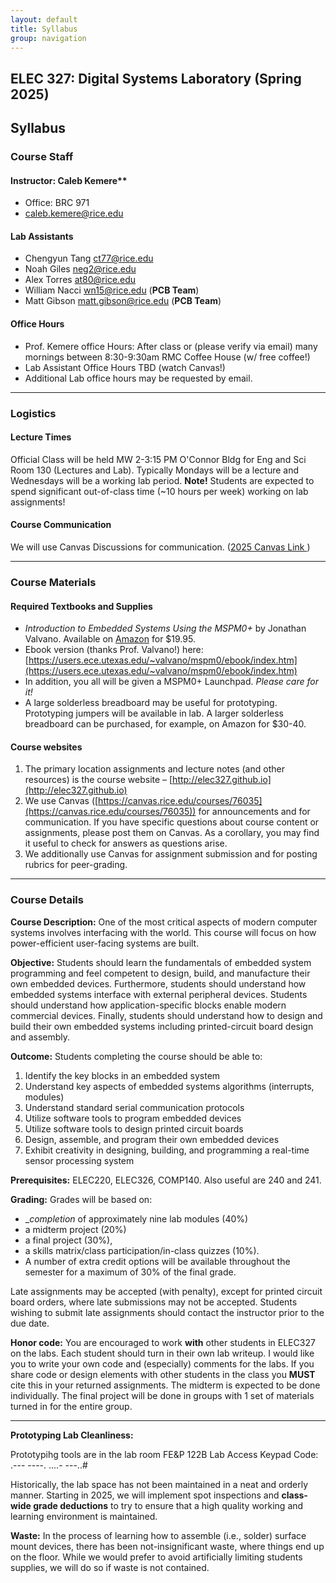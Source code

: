 ```yaml
---
layout: default
title: Syllabus
group: navigation
---
```


## ELEC 327: Digital Systems Laboratory (Spring 2025)

## Syllabus

### Course Staff

#### Instructor: Caleb Kemere**  
  + Office: BRC 971
  + [caleb.kemere@rice.edu](mailto:caleb.kemere@rice.edu)


#### Lab Assistants
  - Chengyun Tang [ct77@rice.edu](mailto:ct77@rice.edu)
  - Noah Giles [neg2@rice.edu](mailto:neg2@rice.edu)
  - Alex Torres [at80@rice.edu](mailto:at80@rice.edu)
  - William Nacci [wn15@rice.edu](mailto:wn15@rice.edu) (**PCB Team**)
  - Matt Gibson [matt.gibson@rice.edu](mailto:matt.gibson@rice.edu) (**PCB Team**)

#### Office Hours
  - Prof. Kemere office Hours: After class or (please verify via email) many mornings between 8:30-9:30am RMC Coffee House (w/ free coffee!)
  - Lab Assistant Office Hours TBD (watch Canvas!)
  - Additional Lab office hours may be requested by email.

---
### Logistics

#### Lecture Times
Official Class will be held  MW 2-3:15 PM O'Connor Bldg for Eng and Sci Room 130 (Lectures and Lab). Typically
Mondays will be a lecture and Wednesdays will be a working lab period. **Note!** Students are expected to spend significant 
out-of-class time (~10 hours per week) working on lab assignments!

#### Course Communication
We will use Canvas Discussions for communication. ([2025 Canvas Link ](https://canvas.rice.edu/courses/76035))
  
---

### Course Materials 

#### Required Textbooks and Supplies

  - _Introduction to Embedded Systems Using the MSPM0+_ by Jonathan Valvano. 
    Available on [Amazon](https://www.amazon.com/dp/B0C9SB2QQ9) for $19.95. 
  - Ebook version (thanks Prof. Valvano!) here: [https://users.ece.utexas.edu/~valvano/mspm0/ebook/index.htm](https://users.ece.utexas.edu/~valvano/mspm0/ebook/index.htm)
  - In addition, you all will be given a MSPM0+ Launchpad. _Please care for it!_
  - A large solderless breadboard may be useful for prototyping. Prototyping jumpers 
     will be available in lab. A larger solderless breadboard can be purchased,
     for example, on Amazon for $30-40.


#### Course websites
1. The primary location assignments and lecture notes (and other resources) is the course
website – [http://elec327.github.io](http://elec327.github.io)
2. We use Canvas ([https://canvas.rice.edu/courses/76035](https://canvas.rice.edu/courses/76035))
for announcements and for communication. If you have specific questions about course content or
assignments, please post them on Canvas. As a corollary, you may find it useful to check for
answers as questions arise.
3. We additionally use Canvas for assignment submission and for posting rubrics for peer-grading.

---

### Course Details

**Course Description:** One of the most critical aspects of modern computer systems involves
interfacing with the world. This course will focus on how power-efficient user-facing systems
are built.

**Objective:** Students should learn the fundamentals of embedded system programming and feel
competent to design, build, and manufacture their own embedded devices. Furthermore,
students should understand how embedded systems interface with external peripheral devices.
Students should understand how application-specific blocks enable modern commercial devices.
Finally, students should understand how to design and build their own embedded systems
including printed-circuit board design and assembly.

**Outcome:** Students completing the course should be able to:

1. Identify the key blocks in an embedded system
2. Understand key aspects of embedded systems algorithms (interrupts, modules)
3. Understand standard serial communication protocols
4. Utilize software tools to program embedded devices
5. Utilize software tools to design printed circuit boards
6. Design, assemble, and program their own embedded devices
7. Exhibit creativity in designing, building, and programming a real-time sensor processing system

**Prerequisites:** ELEC220, ELEC326, COMP140. Also useful are 240 and 241.

**Grading:** Grades will be based on: 
  - __completion_ of approximately nine lab modules (40%)
  - a midterm project (20%)
  - a final project (30%), 
  - a skills matrix/class participation/in-class quizzes (10%). 
  - A number of extra credit options will be available throughout the semester for a maximum of 30% of the
    final grade. 

Late assignments may be accepted (with penalty), except for
printed circuit board orders, where late submissions may not be accepted.
Students wishing to submit late assignments should contact the instructor prior
to the due date.

**Honor code:**  You are encouraged to work **with** other students in ELEC327 on the labs. Each
student should turn in their own lab writeup. 
I would like you to write your own code and (especially) comments for the labs. If you share code 
or design elements with other students in the class you **MUST** cite
this in your returned assignments.
The midterm is expected to be done individually.
The final project will be done in groups with 1 set of materials turned in for the entire group.

---

**Prototyping Lab Cleanliness:**

Prototypihg tools are in the lab room FE&P 122B
Lab Access Keypad Code: .--- ----. ....- ---..#

Historically, the lab space has not been maintained in a neat and orderly manner.
Starting in 2025, we will implement spot inspections and **class-wide grade
deductions** to try to ensure that a high quality working and learning environment
is maintained.

**Waste:** In the process of learning how to assemble (i.e., solder) surface mount devices,
there has been not-insignificant waste, where things end up on the floor. While
we would prefer to avoid artificially limiting students supplies, we will do so
if waste is not contained.
